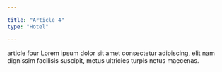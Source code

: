 ```yaml
---

title: "Article 4"
type: "Hotel"

---
```

article four Lorem ipsum dolor sit amet consectetur adipiscing, elit nam dignissim facilisis suscipit, metus ultricies turpis netus maecenas. 